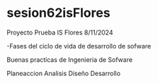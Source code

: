 # sesion62isFlores
Proyecto Prueba IS Flores 8/11/2024

-Fases del ciclo de vida de desarrollo de sofware

  Buenas practicas de Ingenieria de Sofware

  Planeaccion
  Analisis
  Diseño
  Desarrollo

